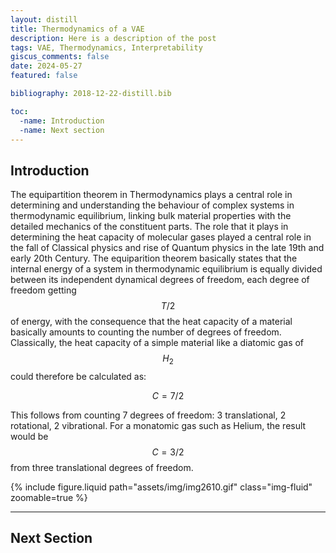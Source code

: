 ```yaml
---
layout: distill
title: Thermodynamics of a VAE
description: Here is a description of the post
tags: VAE, Thermodynamics, Interpretability
giscus_comments: false
date: 2024-05-27
featured: false

bibliography: 2018-12-22-distill.bib

toc:
  -name: Introduction
  -name: Next section
---
```


## Introduction

The equipartition theorem in Thermodynamics plays a central role in determining and understanding the behaviour of complex systems in thermodynamic equilibrium, linking bulk material properties with the detailed mechanics of the constituent parts. The role that it plays in determining the heat capacity of molecular gases played a central role in the fall of Classical physics and rise of Quantum physics in the late 19th and early 20th Century. The equiparition theorem basically states that the internal energy of a system in thermodynamic equilibrium is equally divided between its independent dynamical degrees of freedom, each degree of freedom getting $$T/2$$ of energy, with the consequence that the heat capacity of a material basically amounts to counting the number of degrees of freedom. Classically, the heat capacity of a simple material like a diatomic gas of $$H_2$$ could therefore be calculated as:

$$C = 7/2$$

This follows from counting 7 degrees of freedom: 3 translational, 2 rotational, 2 vibrational. For a monatomic gas such as Helium, the result would be $$C=3/2$$ from three translational degrees of freedom.

<div class="row mt-3">
    <div class="col-md-12 mt-3 mt-md-0">
        {% include figure.liquid path="assets/img/img2610.gif" class="img-fluid" zoomable=true %}
    </div>
</div>

---

## Next Section

<!--
There are deep connections between Thermodynamics and Variational Inference that in principle are quite well understood, but there are facets of the connection that haven't been properly explored. For me, one of the most fascinating aspects of introductory thermodynamics is the equipartition theorem and its relation to heat capacity. Consider a simple molecular gas like $H_2$. You can think of each $H_2$ molecule as a pair of hydrogen atoms connected by a simple spring that oscillates about some equilibrium displacement, and the gas as a large collection of $H_2$ molecules that are constantly colliding with eachother. Each collision between a pair of molecules will result in some changes in their individual velocities and oscillation rates, but with overall energy being conserved then the net effect of many of these collisions is a randomization of the energy distribution between the various dynamical degrees of freedom. If you were to initialize the system such that all $H_2$ molecules were moving about but their springs were not vibrating and then waited for a while, evntually you would find that much of that kinetic energy has been redistributied into vibrational energy inside the molecules. The equipartition theorem is essentially a formalization of this intuition: for a system in thermodynamic equilibrium\footnote{test}, the total energy budget of the system will be distributed equally between all of the dynamical degrees of freedom.

There is also the Thermodynamic concept of temperature $T$, the high school concept of which is something like "the average speed of a particle in the material", but a better concept is "the average internal energy associated with each degree of freedom". The heat capacity $C$ is the rate of change of internal energy with temperature\footnote{I am making some simplifications here.}:

$$C = \frac{dH}{dT}$$

with $H$ the internal energy. A system with more degrees of freedom has a higher heat capacity. E.g. if you double the number of $H_2% molecules in the case, then you will need twice as much energy to raise the temperature by the same amount. If you replace $H_2$ with a more complex molecular structure with many more internal degrees of freedom, then this also raises the heat capacity because the internal energy is being shared between more degrees of freedom. Specifically, the equipartition

In physics, systems in thermal equilibrium are characterized by their free energy being at a minumum. -->
